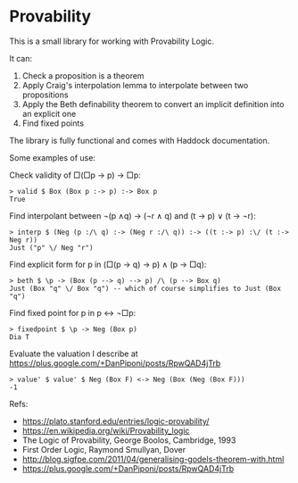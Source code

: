 # Provability

This is a small library for working with Provability Logic.

It can:

1. Check a proposition is a theorem
2. Apply Craig's interpolation lemma to interpolate between two propositions
3. Apply the Beth definability theorem to convert an implicit definition into an explicit one
4. Find fixed points

The library is fully functional and comes with Haddock documentation.

Some examples of use:

Check validity of □(□p → p) → □p:

    > valid $ Box (Box p :-> p) :-> Box p
    True

Find interpolant between ¬(p ∧q) → (¬r ∧ q) and (t → p) ∨ (t → ¬r):

    > interp $ (Neg (p :/\ q) :-> (Neg r :/\ q)) :-> ((t :-> p) :\/ (t :-> Neg r))
    Just ("p" \/ Neg "r")

Find explicit form for p in (□(p → q) → p) ∧ (p → □q):

    > beth $ \p -> (Box (p --> q) --> p) /\ (p --> Box q)
    Just (Box "q" \/ Box "q") -- which of course simplifies to Just (Box "q")

Find fixed point for p in p ↔ ¬□p:

    > fixedpoint $ \p -> Neg (Box p)
    Dia T
    
Evaluate the valuation I describe at https://plus.google.com/+DanPiponi/posts/RpwQAD4jTrb   
   
    > value' $ value' $ Neg (Box F) <-> Neg (Box (Neg (Box F)))
    -1    

Refs:

* https://plato.stanford.edu/entries/logic-provability/
* https://en.wikipedia.org/wiki/Provability_logic
* The Logic of Provability, George Boolos, Cambridge, 1993
* First Order Logic, Raymond Smullyan, Dover
* http://blog.sigfpe.com/2011/04/generalising-godels-theorem-with.html
* https://plus.google.com/+DanPiponi/posts/RpwQAD4jTrb
